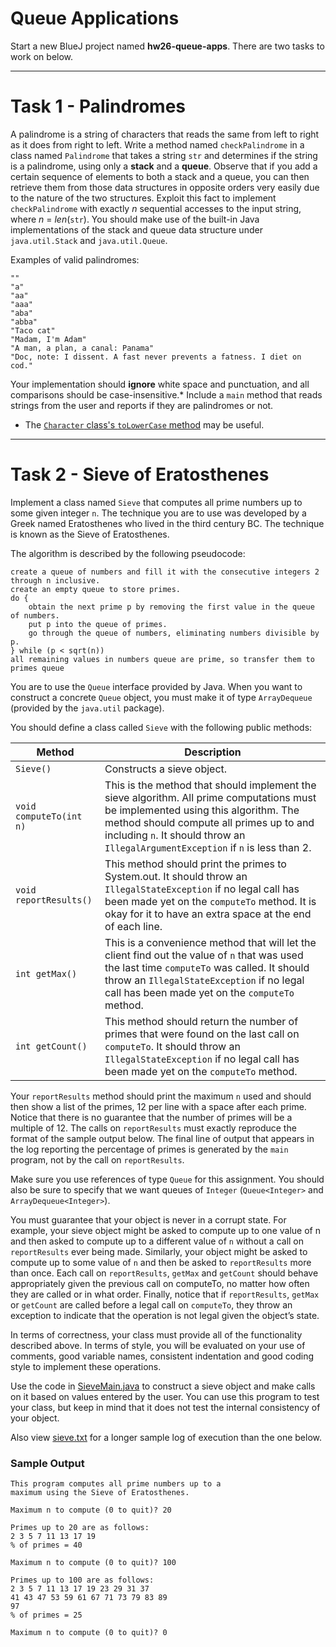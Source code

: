 # Queue Applications

Start a new BlueJ project named **hw26-queue-apps**. There are two tasks to work on below.

---

# Task 1 - Palindromes

A palindrome is a string of characters that reads the same from left to right as it does from right to left. Write a method named `checkPalindrome` in a class named `Palindrome` that takes a string `str` and determines if the string is a palindrome, using only a **stack** and a **queue**. Observe that if you add a certain sequence of elements to both a stack and a queue, you can then retrieve them from those data structures in opposite orders very easily due to the nature of the two structures. Exploit this fact to implement `checkPalindrome` with exactly *n* sequential accesses to the input string, where *n* = *len*(`str`). You should make use of the built-in Java implementations of the stack and queue data structure under `java.util.Stack` and `java.util.Queue`.

Examples of valid palindromes:

    ""
    "a"
    "aa"
    "aaa"
    "aba"
    "abba"
    "Taco cat"
    "Madam, I'm Adam"
    "A man, a plan, a canal: Panama"
    "Doc, note: I dissent. A fast never prevents a fatness. I diet on cod."

Your implementation should **ignore** white space and punctuation, and all comparisons should be case-insensitive.* Include a `main` method that reads strings from the user and reports if they are palindromes or not.

- The [`Character` class's `toLowerCase` method](https://stackoverflow.com/questions/13113010/how-to-turn-uppercase-to-lowercase-using-the-charat-method) may be useful.

---

# Task 2 - Sieve of Eratosthenes

Implement a class named `Sieve` that computes all prime numbers up to some given integer `n`. The technique you are to use was developed by a Greek named Eratosthenes who lived in the third century BC. The technique is known as the Sieve of Eratosthenes.

The algorithm is described by the following pseudocode:

    create a queue of numbers and fill it with the consecutive integers 2 through n inclusive.
    create an empty queue to store primes.
    do {
        obtain the next prime p by removing the first value in the queue of numbers.
        put p into the queue of primes.
        go through the queue of numbers, eliminating numbers divisible by p.
    } while (p < sqrt(n))
    all remaining values in numbers queue are prime, so transfer them to primes queue

You are to use the `Queue` interface provided by Java. When you want to construct a concrete `Queue` object, you must make it of type `ArrayDequeue` (provided by the `java.util` package).

You should define a class called `Sieve` with the following public methods:

| Method | Description |
|--------|-------------|
| `Sieve()` | Constructs a sieve object. |
| `void computeTo(int n)` | This is the method that should implement the sieve algorithm.  All prime computations must be implemented using this algorithm.  The method should compute all primes up to and including `n`.  It should throw an `IllegalArgumentException` if `n` is less than 2. |
| `void reportResults()` | This method should print the primes to System.out.  It should throw an `IllegalStateException` if no legal call has been made yet on the `computeTo` method.  It is okay for it to have an extra space at the end of each line. |
| `int getMax()` | This is a convenience method that will let the client find out the value of `n` that was used the last time `computeTo` was called.  It should throw an `IllegalStateException` if no legal call has been made yet on the `computeTo` method. |
| `int getCount()` | This method should return the number of primes that were found on the last call on `computeTo`.  It should throw an `IllegalStateException` if no legal call has been made yet on the `computeTo` method. |

Your `reportResults` method should print the maximum `n` used and should then show a list of the primes, 12 per line with a space after each prime.  Notice that there is no guarantee that the number of primes will be a multiple of 12.  The calls on `reportResults` must exactly reproduce the format of the sample output below.  The final line of output that appears in the log reporting the percentage of primes is generated by the `main` program, not by the call on `reportResults`.

Make sure you use references of type `Queue` for this assignment.  You should also be sure to specify that we want queues of `Integer` (`Queue<Integer>` and `ArrayDequeue<Integer>`).

You must guarantee that your object is never in a corrupt state.  For example, your sieve object might be asked to compute up to one value of n and then asked to compute up to a different value of `n` without a call on `reportResults` ever being made.  Similarly, your object might be asked to compute up to some value of `n` and then be asked to `reportResults` more than once.  Each call on `reportResults`, `getMax` and `getCount` should behave appropriately given the previous call on computeTo, no matter how often they are called or in what order.  Finally, notice that if `reportResults`, `getMax` or `getCount` are called before a legal call on `computeTo`, they throw an exception to indicate that the operation is not legal given the object’s state.

In terms of correctness, your class must provide all of the functionality described above.  In terms of style, you will be evaluated on your use of comments, good variable names, consistent indentation and good coding style to implement these operations. 

Use the code in [SieveMain.java](SieveMain.java) to construct a sieve object and make calls on it based on values entered by the user.  You can use this program to test your class, but keep in mind that it does not test the internal consistency of your object.

Also view [sieve.txt](sieve.txt) for a longer sample log of execution than the one below.

### Sample Output

    This program computes all prime numbers up to a
    maximum using the Sieve of Eratosthenes.

    Maximum n to compute (0 to quit)? 20
    
    Primes up to 20 are as follows:
    2 3 5 7 11 13 17 19
    % of primes = 40
    
    Maximum n to compute (0 to quit)? 100
    
    Primes up to 100 are as follows:
    2 3 5 7 11 13 17 19 23 29 31 37
    41 43 47 53 59 61 67 71 73 79 83 89
    97
    % of primes = 25

    Maximum n to compute (0 to quit)? 0









